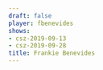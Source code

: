 ```yaml
---
draft: false
player: fbenevides
shows:
- csz-2019-09-13
- csz-2019-09-28
title: Frankie Benevides
---
```

